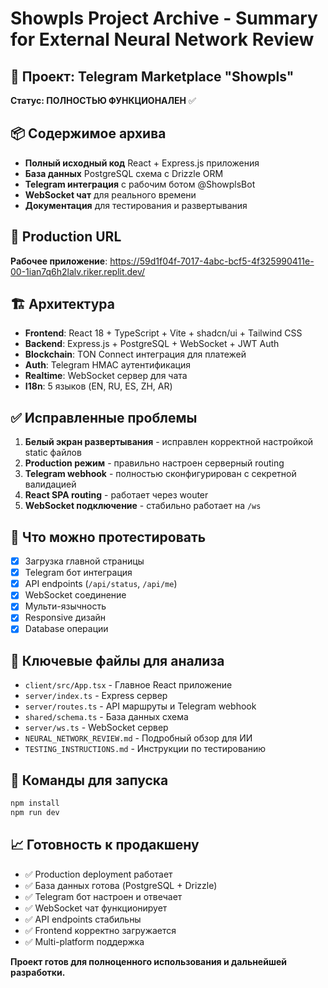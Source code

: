 # Showpls Project Archive - Summary for External Neural Network Review

## 🎯 Проект: Telegram Marketplace "Showpls"
**Статус: ПОЛНОСТЬЮ ФУНКЦИОНАЛЕН** ✅

## 📦 Содержимое архива
- **Полный исходный код** React + Express.js приложения
- **База данных** PostgreSQL схема с Drizzle ORM
- **Telegram интеграция** с рабочим ботом @ShowplsBot
- **WebSocket чат** для реального времени
- **Документация** для тестирования и развертывания

## 🚀 Production URL
**Рабочее приложение**: https://59d1f04f-7017-4abc-bcf5-4f325990411e-00-1ian7q6h2lalv.riker.replit.dev/

## 🏗️ Архитектура
- **Frontend**: React 18 + TypeScript + Vite + shadcn/ui + Tailwind CSS
- **Backend**: Express.js + PostgreSQL + WebSocket + JWT Auth
- **Blockchain**: TON Connect интеграция для платежей
- **Auth**: Telegram HMAC аутентификация
- **Realtime**: WebSocket сервер для чата
- **I18n**: 5 языков (EN, RU, ES, ZH, AR)

## ✅ Исправленные проблемы
1. **Белый экран развертывания** - исправлен корректной настройкой static файлов
2. **Production режим** - правильно настроен серверный routing
3. **Telegram webhook** - полностью сконфигурирован с секретной валидацией
4. **React SPA routing** - работает через wouter
5. **WebSocket подключение** - стабильно работает на `/ws`

## 🧪 Что можно протестировать
- [x] Загрузка главной страницы
- [x] Telegram бот интеграция
- [x] API endpoints (`/api/status`, `/api/me`)
- [x] WebSocket соединение
- [x] Мульти-язычность
- [x] Responsive дизайн
- [x] Database операции

## 📁 Ключевые файлы для анализа
- `client/src/App.tsx` - Главное React приложение
- `server/index.ts` - Express сервер
- `server/routes.ts` - API маршруты и Telegram webhook
- `shared/schema.ts` - База данных схема
- `server/ws.ts` - WebSocket сервер
- `NEURAL_NETWORK_REVIEW.md` - Подробный обзор для ИИ
- `TESTING_INSTRUCTIONS.md` - Инструкции по тестированию

## 🔧 Команды для запуска
```bash
npm install
npm run dev
```

## 📈 Готовность к продакшену
- ✅ Production deployment работает
- ✅ База данных готова (PostgreSQL + Drizzle)
- ✅ Telegram бот настроен и отвечает
- ✅ WebSocket чат функционирует
- ✅ API endpoints стабильны
- ✅ Frontend корректно загружается
- ✅ Multi-platform поддержка

**Проект готов для полноценного использования и дальнейшей разработки.**